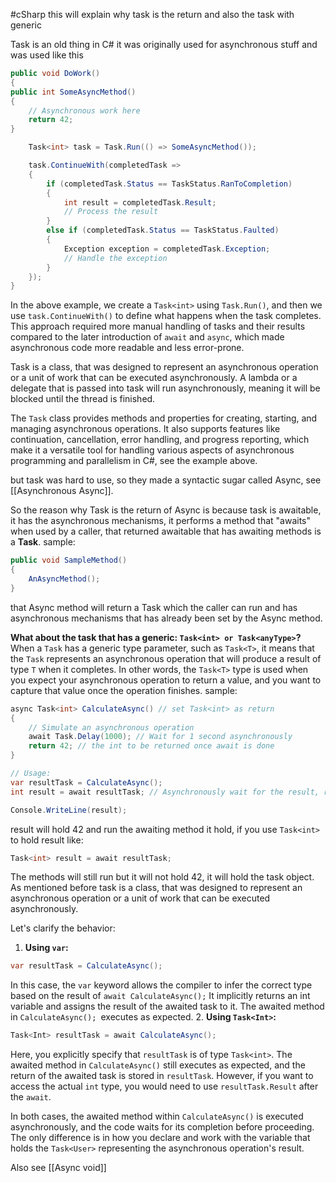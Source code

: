 #cSharp 
this will explain why task is the return and also the task with generic

Task is an old thing in C#
it was originally used for asynchronous stuff and was used like this
```c#
public void DoWork()
{
public int SomeAsyncMethod()
{
    // Asynchronous work here
    return 42;
}

    Task<int> task = Task.Run(() => SomeAsyncMethod());

    task.ContinueWith(completedTask =>
    {
        if (completedTask.Status == TaskStatus.RanToCompletion)
        {
            int result = completedTask.Result;
            // Process the result
        }
        else if (completedTask.Status == TaskStatus.Faulted)
        {
            Exception exception = completedTask.Exception;
            // Handle the exception
        }
    });
}


```
In the above example, we create a `Task<int>` using `Task.Run()`, and then we use `task.ContinueWith()` to define what happens when the task completes. This approach required more manual handling of tasks and their results compared to the later introduction of `await` and `async`, which made asynchronous code more readable and less error-prone.

Task is a class, that was designed to represent an asynchronous operation or a unit of work that can be executed asynchronously. A lambda or a delegate that is passed into task will run asynchronously, meaning it will be blocked until the thread is finished.

The `Task` class provides methods and properties for creating, starting, and managing asynchronous operations. It also supports features like continuation, cancellation, error handling, and progress reporting, which make it a versatile tool for handling various aspects of asynchronous programming and parallelism in C#, see the example above.

but task was hard to use, so they made a syntactic sugar called Async, see [[Asynchronous Async]].

So the reason why Task is the return of Async is because task is awaitable, it has the asynchronous mechanisms, it performs a method that "awaits" when used by a caller, that returned awaitable that has awaiting methods is a **Task**.
sample:
```c#
public void SampleMethod()
{
	AnAsyncMethod();
}
```
that Async method will return a Task which the caller can run and has asynchronous mechanisms that has already been set by the Async method.

**What about the task that has a generic: ``Task<int> or Task<anyType>``?**
When a `Task` has a generic type parameter, such as `Task<T>`, it means that the `Task` represents an asynchronous operation that will produce a result of type `T` when it completes. In other words, the `Task<T>` type is used when you expect your asynchronous operation to return a value, and you want to capture that value once the operation finishes.
sample:
```c#
async Task<int> CalculateAsync() // set Task<int> as return
{
    // Simulate an asynchronous operation
    await Task.Delay(1000); // Wait for 1 second asynchronously
    return 42; // the int to be returned once await is done
}

// Usage:
var resultTask = CalculateAsync();
int result = await resultTask; // Asynchronously wait for the result, result will return 42 and run the await

Console.WriteLine(result);
```
result will hold 42 and run the awaiting method it hold, if you use ``Task<int>`` to hold result like:
```c#
Task<int> result = await resultTask;
```
The methods will still run but it will not hold 42, it will hold the task object. As mentioned before task is a class, that was designed to represent an asynchronous operation or a unit of work that can be executed asynchronously. 

Let's clarify the behavior:

1. **Using `var`:**
```c#
var resultTask = CalculateAsync();
```
In this case, the `var` keyword allows the compiler to infer the correct type based on the result of ``await CalculateAsync();`` It implicitly returns an int variable and assigns the result of the awaited task to it. The awaited method in ``CalculateAsync(); ``executes as expected.
2. **Using `Task<Int>`:**
```c#
Task<Int> resultTask = await CalculateAsync();
```
Here, you explicitly specify that `resultTask` is of type `Task<int>`. The awaited method in `CalculateAsync()` still executes as expected, and the return of the awaited task is stored in `resultTask`. However, if you want to access the actual `int` type, you would need to use `resultTask.Result` after the `await`.

In both cases, the awaited method within `CalculateAsync()` is executed asynchronously, and the code waits for its completion before proceeding. The only difference is in how you declare and work with the variable that holds the `Task<User>` representing the asynchronous operation's result.

Also see [[Async void]]